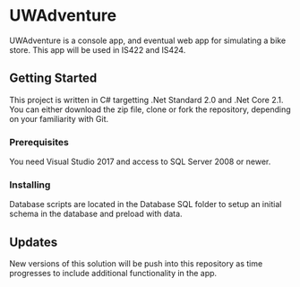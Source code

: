 # UWAdventure

UWAdventure is a console app, and eventual web app for simulating a bike store.  This app will be used in IS422 and IS424.

## Getting Started

This project is written in C# targetting .Net Standard 2.0 and .Net Core 2.1.  You can either download the zip file, clone or fork the repository, depending on your familiarity with Git.

### Prerequisites

You need Visual Studio 2017 and access to SQL Server 2008 or newer.  

### Installing

Database scripts are located in the Database SQL folder to setup an initial schema in the database and preload with data.

## Updates

New versions of this solution will be push into this repository as time progresses to include additional functionality in the app.


